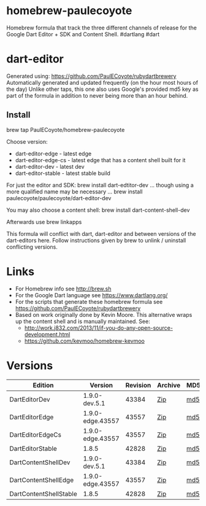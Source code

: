 homebrew-paulecoyote
====================

Homebrew formula that track the three different channels of release for the Google Dart Editor + SDK and Content Shell.  #dartlang #dart

dart-editor
===========

Generated using: https://github.com/PaulECoyote/rubydartbrewery
Automatically generated and updated frequently (on the hour most hours of the day)
Unlike other taps, this one also uses Google's provided md5 key as part of the formula in addition to never being more than an hour behind.

Install
-------
brew tap PaulECoyote/homebrew-paulecoyote

Choose version:
* dart-editor-edge - latest edge
* dart-editor-edge-cs - latest edge that has a content shell built for it
* dart-editor-dev - latest dev
* dart-editor-stable - latest stable build

For just the editor and SDK:
brew install dart-edtitor-dev
... though using a more qualified name may be necessary ...
brew install paulecoyote/paulecoyote/dart-editor-dev

You may also choose a content shell:
brew install dart-content-shell-dev

Afterwards use 
brew linkapps

This formula will conflict with dart, dart-editor and between versions of the dart-editors here.  Follow instructions given by brew to unlink / uninstall conflicting versions.

Links
=====
* For Homebrew info see http://brew.sh
* For the Google Dart language see https://www.dartlang.org/
* For the scripts that generate these homebrew formula see https://github.com/PaulECoyote/rubydartbrewery
* Based on work originally done by Kevin Moore. This alternative wraps up the content shell and is manually maintained.  See: 
    * http://work.j832.com/2013/11/if-you-do-any-open-source-development.html
    * https://github.com/kevmoo/homebrew-kevmoo

Versions
========
| Edition | Version | Revision | Archive | MD5 | Notes |
| ------- | ------- | -------- | ------- | --- | ----- |
| DartEditorDev | 1.9.0-dev.5.1 | 43384 | [Zip](https://storage.googleapis.com/dart-archive/channels/dev/release/43384/editor/darteditor-macos-x64.zip) | [md5](https://storage.googleapis.com/dart-archive/channels/dev/release/43384/editor/darteditor-macos-x64.zip.md5sum) | [Changes](https://storage.googleapis.com/dart-archive/channels/dev/release/latest/changelog.html) |
| DartEditorEdge | 1.9.0-edge.43557 | 43557 | [Zip](https://storage.googleapis.com/dart-archive/channels/be/raw/43557/editor/darteditor-macos-x64.zip) | [md5](https://storage.googleapis.com/dart-archive/channels/be/raw/43557/editor/darteditor-macos-x64.zip.md5sum) | - |
| DartEditorEdgeCs | 1.9.0-edge.43557 | 43557 | [Zip](https://storage.googleapis.com/dart-archive/channels/be/raw/43557/editor/darteditor-macos-x64.zip) | [md5](https://storage.googleapis.com/dart-archive/channels/be/raw/43557/editor/darteditor-macos-x64.zip.md5sum) | - |
| DartEditorStable | 1.8.5 | 42828 | [Zip](https://storage.googleapis.com/dart-archive/channels/stable/release/42828/editor/darteditor-macos-x64.zip) | [md5](https://storage.googleapis.com/dart-archive/channels/stable/release/42828/editor/darteditor-macos-x64.zip.md5sum) | [Changes](https://storage.googleapis.com/dart-archive/channels/stable/release/latest/changelog.html) |
| DartContentShellDev | 1.9.0-dev.5.1 | 43384 | [Zip](https://storage.googleapis.com/dart-archive/channels/dev/release/43384/dartium/content_shell-macos-ia32-release.zip) | [md5](https://storage.googleapis.com/dart-archive/channels/dev/release/43384/dartium/content_shell-macos-ia32-release.zip.md5sum) | - |
| DartContentShellEdge | 1.9.0-edge.43557 | 43557 | [Zip](https://storage.googleapis.com/dart-archive/channels/be/raw/43557/dartium/content_shell-macos-ia32-release.zip) | [md5](https://storage.googleapis.com/dart-archive/channels/be/raw/43557/dartium/content_shell-macos-ia32-release.zip.md5sum) | - |
| DartContentShellStable | 1.8.5 | 42828 | [Zip](https://storage.googleapis.com/dart-archive/channels/stable/release/42828/dartium/content_shell-macos-ia32-release.zip) | [md5](https://storage.googleapis.com/dart-archive/channels/stable/release/42828/dartium/content_shell-macos-ia32-release.zip.md5sum) | - |
